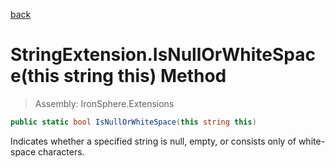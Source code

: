 ﻿

[back](/IronSphere.Extensions/types/StringExtension)

# StringExtension.IsNullOrWhiteSpace(this string this) Method

> Assembly: IronSphere.Extensions

```csharp
public static bool IsNullOrWhiteSpace(this string this)
```

Indicates whether a specified string is null, empty, or consists only of white-space characters.

 